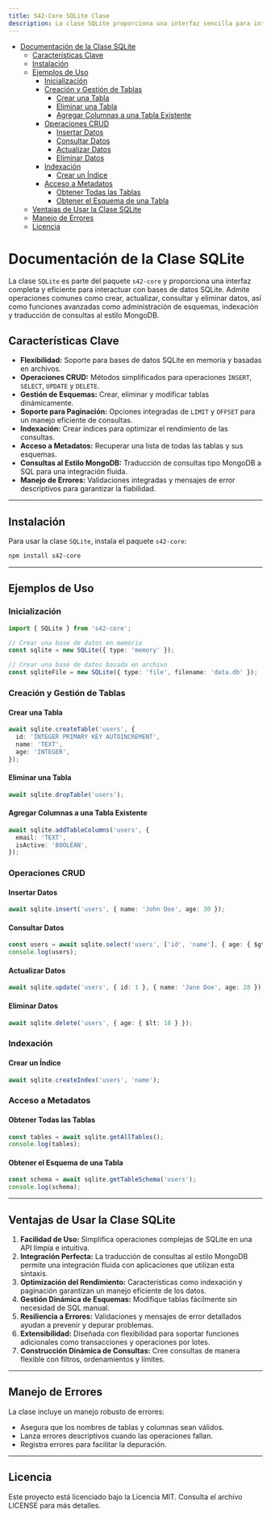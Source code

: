 ```yaml
---
title: S42-Core SQLite Clase
description: La clase SQLite proporciona una interfaz sencilla para interactuar con una base de datos SQLite. Admite operaciones comunes como crear, actualizar, consultar y eliminar datos, así como funciones avanzadas como administración de esquemas, indexación y traducción de consultas al estilo MongoDB.
---
```


- [Documentación de la Clase SQLite](#documentación-de-la-clase-sqlite)
	- [Características Clave](#características-clave)
	- [Instalación](#instalación)
	- [Ejemplos de Uso](#ejemplos-de-uso)
		- [Inicialización](#inicialización)
		- [Creación y Gestión de Tablas](#creación-y-gestión-de-tablas)
			- [Crear una Tabla](#crear-una-tabla)
			- [Eliminar una Tabla](#eliminar-una-tabla)
			- [Agregar Columnas a una Tabla Existente](#agregar-columnas-a-una-tabla-existente)
		- [Operaciones CRUD](#operaciones-crud)
			- [Insertar Datos](#insertar-datos)
			- [Consultar Datos](#consultar-datos)
			- [Actualizar Datos](#actualizar-datos)
			- [Eliminar Datos](#eliminar-datos)
		- [Indexación](#indexación)
			- [Crear un Índice](#crear-un-índice)
		- [Acceso a Metadatos](#acceso-a-metadatos)
			- [Obtener Todas las Tablas](#obtener-todas-las-tablas)
			- [Obtener el Esquema de una Tabla](#obtener-el-esquema-de-una-tabla)
	- [Ventajas de Usar la Clase SQLite](#ventajas-de-usar-la-clase-sqlite)
	- [Manejo de Errores](#manejo-de-errores)
	- [Licencia](#licencia)


# Documentación de la Clase SQLite

La clase `SQLite` es parte del paquete `s42-core` y proporciona una interfaz completa y eficiente para interactuar con bases de datos SQLite. Admite operaciones comunes como crear, actualizar, consultar y eliminar datos, así como funciones avanzadas como administración de esquemas, indexación y traducción de consultas al estilo MongoDB.

## Características Clave

- **Flexibilidad:** Soporte para bases de datos SQLite en memoria y basadas en archivos.
- **Operaciones CRUD:** Métodos simplificados para operaciones `INSERT`, `SELECT`, `UPDATE` y `DELETE`.
- **Gestión de Esquemas:** Crear, eliminar y modificar tablas dinámicamente.
- **Soporte para Paginación:** Opciones integradas de `LIMIT` y `OFFSET` para un manejo eficiente de consultas.
- **Indexación:** Crear índices para optimizar el rendimiento de las consultas.
- **Acceso a Metadatos:** Recuperar una lista de todas las tablas y sus esquemas.
- **Consultas al Estilo MongoDB:** Traducción de consultas tipo MongoDB a SQL para una integración fluida.
- **Manejo de Errores:** Validaciones integradas y mensajes de error descriptivos para garantizar la fiabilidad.

---

## Instalación

Para usar la clase `SQLite`, instala el paquete `s42-core`:

```bash
npm install s42-core
```

---

## Ejemplos de Uso

### Inicialización

```typescript
import { SQLite } from 's42-core';

// Crear una base de datos en memoria
const sqlite = new SQLite({ type: 'memory' });

// Crear una base de datos basada en archivo
const sqliteFile = new SQLite({ type: 'file', filename: 'data.db' });
```

### Creación y Gestión de Tablas

#### Crear una Tabla
```typescript
await sqlite.createTable('users', {
  id: 'INTEGER PRIMARY KEY AUTOINCREMENT',
  name: 'TEXT',
  age: 'INTEGER',
});
```

#### Eliminar una Tabla
```typescript
await sqlite.dropTable('users');
```

#### Agregar Columnas a una Tabla Existente
```typescript
await sqlite.addTableColumns('users', {
  email: 'TEXT',
  isActive: 'BOOLEAN',
});
```

### Operaciones CRUD

#### Insertar Datos
```typescript
await sqlite.insert('users', { name: 'John Doe', age: 30 });
```

#### Consultar Datos
```typescript
const users = await sqlite.select('users', ['id', 'name'], { age: { $gte: 18 } }, { name: 1 }, 10, 0);
console.log(users);
```

#### Actualizar Datos
```typescript
await sqlite.update('users', { id: 1 }, { name: 'Jane Doe', age: 28 });
```

#### Eliminar Datos
```typescript
await sqlite.delete('users', { age: { $lt: 18 } });
```

### Indexación

#### Crear un Índice
```typescript
await sqlite.createIndex('users', 'name');
```

### Acceso a Metadatos

#### Obtener Todas las Tablas
```typescript
const tables = await sqlite.getAllTables();
console.log(tables);
```

#### Obtener el Esquema de una Tabla
```typescript
const schema = await sqlite.getTableSchema('users');
console.log(schema);
```

---

## Ventajas de Usar la Clase SQLite

1. **Facilidad de Uso:** Simplifica operaciones complejas de SQLite en una API limpia e intuitiva.
2. **Integración Perfecta:** La traducción de consultas al estilo MongoDB permite una integración fluida con aplicaciones que utilizan esta sintaxis.
3. **Optimización del Rendimiento:** Características como indexación y paginación garantizan un manejo eficiente de los datos.
4. **Gestión Dinámica de Esquemas:** Modifique tablas fácilmente sin necesidad de SQL manual.
5. **Resiliencia a Errores:** Validaciones y mensajes de error detallados ayudan a prevenir y depurar problemas.
6. **Extensibilidad:** Diseñada con flexibilidad para soportar funciones adicionales como transacciones y operaciones por lotes.
7. **Construcción Dinámica de Consultas:** Cree consultas de manera flexible con filtros, ordenamientos y límites.

---

## Manejo de Errores

La clase incluye un manejo robusto de errores:
- Asegura que los nombres de tablas y columnas sean válidos.
- Lanza errores descriptivos cuando las operaciones fallan.
- Registra errores para facilitar la depuración.

---

## Licencia

Este proyecto está licenciado bajo la Licencia MIT. Consulta el archivo LICENSE para más detalles.

